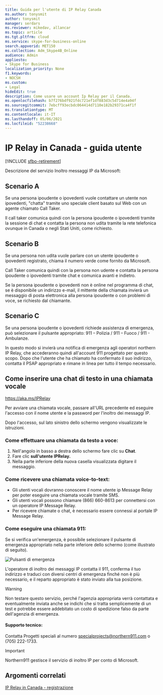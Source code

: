 ```yaml
---
title: Guida per l'utente di IP Relay Canada
ms.author: tonysmit
author: tonysmit
manager: serdars
ms.reviewer: mikedav, allancar
ms.topic: article
ms.tgt.pltfrm: cloud
ms.service: skype-for-business-online
search.appverid: MET150
ms.collection: Adm_Skype4B_Online
audience: Admin
appliesto:
- Skype for Business
localization_priority: None
f1.keywords:
- NOCSH
ms.custom:
- Legal
hideEdit: true
description: Come usare un account Ip Relay per il Canada.
ms.openlocfilehash: b7f276bdf921fdc721ef1df883d3c5d714e4a94f
ms.sourcegitcommit: 7ebcff93ecbdc064414d7110e182b29371ca4f1f
ms.translationtype: MT
ms.contentlocale: it-IT
ms.lasthandoff: 05/06/2021
ms.locfileid: "52238668"
---
```

# <a name="ip-relay-in-canada---user-guide"></a>IP Relay in Canada - guida utente

[!INCLUDE [sfbo-retirement](../../Hub/includes/sfbo-retirement.md)]

Descrizione del servizio Inoltro messaggi IP da Microsoft:

## <a name="scenario-a"></a>Scenario A
Se una persona ipoudente o ipovedenti vuole contattare un utente non ipovedenti, "chatta" tramite uno speciale client basato sul Web con un agente chiamato Call Taker.

Il call taker comunica quindi con la persona ipoudente o ipovedenti tramite la sessione di chat e contatta la persona non udita tramite la rete telefonica ovunque in Canada o negli Stati Uniti, come richiesto.

## <a name="scenario-b"></a>Scenario B
Se una persona non udita vuole parlare con un utente ipoudente o ipovedenti registrato, chiama il numero verde come fornito da Microsoft.

Call Taker comunica quindi con la persona non udente e contatta la persona ipoudente o ipovedenti tramite chat e comunica avanti e indietro.

Se la persona ipoudente o ipovedenti non è online nel programma di chat, se è disponibile un indirizzo e-mail, il mittente della chiamata invierà un messaggio di posta elettronica alla persona ipoudente o con problemi di voce, se richiesto dal chiamante.

## <a name="scenario-c"></a>Scenario C
Se una persona ipoudente o ipovedenti richiede assistenza di emergenza, può selezionare il pulsante appropriato: 911 – Polizia / 911 – Fuoco / 911 - Ambulanze.

In questo modo si invierà una notifica di emergenza agli operatori northern IP Relay, che accederanno quindi all'account 911 progettato per questo scopo. Dopo che l'utente che ha chiamato ha confermato il suo indirizzo, contatta il PSAP appropriato e rimane in linea per tutto il tempo necessario.

## <a name="how-to-place-a-text-chat-to-voice-call"></a>Come inserire una chat di testo in una chiamata vocale

https://aka.ms/IPRelay

Per avviare una chiamata vocale, passare all'URL precedente ed eseguire l'accesso con il nome utente e la password per l'inoltro dei messaggi IP.

Dopo l'accesso, sul lato sinistro dello schermo vengono visualizzate le istruzioni.

### <a name="how-to-make-a-text-to-voice-call"></a>Come effettuare una chiamata da testo a voce:
1. Nell'angolo in basso a destra dello schermo fare clic su **Chat**.
2. Fare clic **sull'utente IPRelay.**
3. Nella parte inferiore della nuova casella visualizzata digitare il messaggio.

### <a name="how-to-receive-a-voice-to-text-call"></a>Come ricevere una chiamata voice-to-text:
- Gli utenti vocali dovranno conoscere il nome utente ip Message Relay per poter eseguire una chiamata vocale tramite SMS.
- Gli utenti vocali possono chiamare (866) 660-8613 per connettersi con un operatore IP Message Relay.
- Per ricevere chiamate o chat, è necessario essere connessi al portale IP Message Relay.

### <a name="how-to-place-a-911-call"></a>Come eseguire una chiamata 911:
Se si verifica un'emergenza, è possibile selezionare il pulsante di emergenza appropriato nella parte inferiore dello schermo (come illustrato di seguito).

![Pulsanti di emergenza](../images/ip-relay-emergency-buttons.png)

L'operatore di inoltro dei messaggi IP contatta il 911, conferma il tuo indirizzo e traduci con diversi centri di emergenza finché non è più necessario, e il reparto appropriato è stato inviato alla tua posizione.

> [!WARNING]
> Non testare questo servizio, perché l'agenzia appropriata verrà contattata e eventualmente inviata anche se indichi che si tratta semplicemente di un test e potrebbe essere addebitato un costo di spedizione falso da parte dell'agenzia di emergenza.

#### <a name="customer-support"></a>Supporto tecnico:
Contatta Progetti speciali al numero [specialprojects@northern911.com](mailto:specialprojects@northern911.com) o (705) 222-1733.

> [!IMPORTANT]
> Northern911 gestisce il servizio di inoltro IP per conto di Microsoft.

## <a name="related-topics"></a>Argomenti correlati

[IP Relay in Canada - registrazione](ip-relay-canada-email-signup.md)






